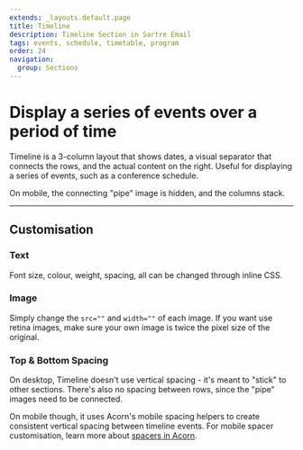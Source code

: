 ```yaml
---
extends: _layouts.default.page
title: Timeline
description: Timeline Section in Sartre Email
tags: events, schedule, timetable, program
order: 24
navigation:
  group: Sections
---
```


# Display a series of events over a period of time

Timeline is a 3-column layout that shows dates, a visual separator that connects the rows, and the actual content on the right. Useful for displaying a series of events, such as a conference schedule.

On mobile, the connecting "pipe" image is hidden, and the columns stack.

---

## Customisation

### Text

Font size, colour, weight, spacing, all can be changed through inline CSS.

### Image

Simply change the `src=""` and `width=""` of each image. If you want use retina images, make sure your own image is twice the pixel size of the original.

### Top & Bottom Spacing

On desktop, Timeline doesn't use vertical spacing - it's meant to "stick" to other sections. There's also no spacing between rows, since the "pipe" images need to be connected.

On mobile though, it uses Acorn's mobile spacing helpers to create consistent vertical spacing between timeline events. For mobile spacer customisation, learn more about [spacers in Acorn](https://thememountain.github.io/acorn/utilities/spacing.html).
